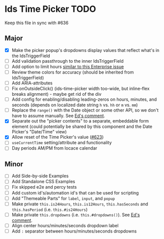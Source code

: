 # Ids Time Picker TODO

Keep this file in sync with #636

## Major

- [x] Make the picker popup's dropdowns display values that reflect what's in the IdsTriggerField
- [ ] Add validation passthrough to the inner IdsTriggerField
- [ ] Add option to limit hours [similar to this Enterprise issue](https://github.com/infor-design/enterprise/issues/5880)
- [ ] Review theme colors for accuracy (should be inherited from IdsTriggerField)
- [ ] Add ARIA-attributes
- [ ] Fix onOutsideClick() (ids-time-picker width too-wide, but inline-flex breaks alignment) - maybe get rid of the div
- [ ] Add config for enabling/disabling leading-zeros on hours, minutes, and seconds (depends on localized date string `h` vs. `hh` or `m` vs. `mm`)
- [ ] Replace the `range()` with the Date object or some other API, so we don't have to assume manually. See [Ed's comment](https://github.com/infor-design/enterprise-wc/pull/432#discussion_r756304951).
- [x] Separate out the "picker contents" to a separate, embeddable form element (could potentially be shared by this component and the Date Picker's "Date/Time" view)
- [x] Allow reset of the Time Picker's value ([#623](https://github.com/infor-design/enterprise-wc/issues/623))
- [ ] `useCurrentTime` setting/attribute and functionality
- [ ] Day periods AM/PM from locace calendar

## Minor

- [ ] Add Side-by-side Examples
- [ ] Add Standalone CSS Examples
- [ ] Fix skipped e2e and percy tests
- [ ] Add custom id's/automation id's that can be used for scripting
- [ ] Add "Themeable Parts" for `label`, `input`, and `popup`
- [ ] Make private `this.is24Hours`, `this.is12Hours`, `this.hasSeconds` and `this.hasPeriod` (i.e. `this.#is24Hours`)
- [ ] Make private `this.dropdowns` (i.e. `this.#dropdowns()`). See [Ed's comment](https://github.com/infor-design/enterprise-wc/pull/432#discussion_r756209961).
- [ ] Align center hours/minutes/seconds dropdown label
- [ ] Add `:` separator between hours/minutes/seconds dropdowns
